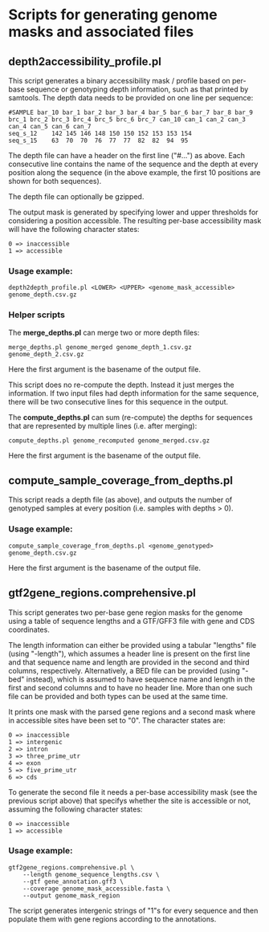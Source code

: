 # Scripts for generating genome masks and associated files
## depth2accessibility_profile.pl

This script generates a binary accessibility mask / profile based on per-base sequence or genotyping depth information, such as that printed by samtools. The depth data needs to be provided on one line per sequence:

    #SAMPLE bar_10 bar_1 bar_2 bar_3 bar_4 bar_5 bar_6 bar_7 bar_8 bar_9 brc_1 brc_2 brc_3 brc_4 brc_5 brc_6 brc_7 can_10 can_1 can_2 can_3 can_4 can_5 can_6 can_7
    seq_s_12    142 145 146 148 150 150 152 153 153 154
    seq_s_15    63  70  70  76  77  77  82  82  94  95

The depth file can have a header on the first line ("#...") as above. Each consecutive line contains the name of the sequence and the depth at every position along the sequence (in the above example, the first 10 positions are shown for both sequences).

The depth file can optionally be gzipped.

The output mask is generated by specifying lower and upper thresholds for considering a position accessible. The resulting per-base accessibility mask will have the following character states:

    0 => inaccessible
    1 => accessible

### Usage example:

    depth2depth_profile.pl <LOWER> <UPPER> <genome_mask_accessible> genome_depth.csv.gz

### Helper scripts

The **merge_depths.pl** can merge two or more depth files:

    merge_depths.pl genome_merged genome_depth_1.csv.gz genome_depth_2.csv.gz

Here the first argument is the basename of the output file.

This script does no re-compute the depth. Instead it just merges the information. If two input files had depth information for the same sequence, there will be two consecutive lines for this sequence in the output.

The **compute_depths.pl** can sum (re-compute) the depths for sequences that are represented by multiple lines (i.e. after merging):

    compute_depths.pl genome_recomputed genome_merged.csv.gz

Here the first argument is the basename of the output file.

## compute_sample_coverage_from_depths.pl

This script reads a depth file (as above), and outputs the number of genotyped samples at every position (i.e. samples with depths > 0).

### Usage example:

    compute_sample_coverage_from_depths.pl <genome_genotyped> genome_depth.csv.gz

Here the first argument is the basename of the output file.

## gtf2gene_regions.comprehensive.pl

This script generates two per-base gene region masks for the genome using a table of sequence lengths and a GTF/GFF3 file with gene and CDS coordinates.

The length information can either be provided using a tabular "lengths" file (using "-length"), which assumes a header line is present on the first line and that sequence name and length are provided in the second and third columns, respectively. Alternatively, a BED file can be provided (using "-bed" instead), which is assumed to have sequence name and length in the first and second columns and to have no header line. More than one such file can be provided and both types can be used at the same time.

It prints one mask with the parsed gene regions and a second mask where in accessible sites have been set to "0". The character states are:

    0 => inaccessible
    1 => intergenic
    2 => intron
    3 => three_prime_utr
    4 => exon
    5 => five_prime_utr
    6 => cds

To generate the second file it needs a per-base accessibility mask (see the previous script above) that specifys whether the site is accessible or not, assuming the following character states:

    0 => inaccessible
    1 => accessible

### Usage example:

    gtf2gene_regions.comprehensive.pl \
        --length genome_sequence_lengths.csv \
        --gtf gene_annotation.gff3 \
        --coverage genome_mask_accessible.fasta \
        --output genome_mask_region

The script generates intergenic strings of "1"s for every sequence and then populate them with gene regions according to the annotations.
